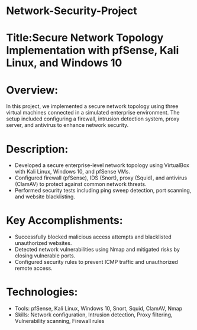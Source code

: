 # Network-Security-Project
# Title:Secure Network Topology Implementation with pfSense, Kali Linux, and Windows 10
# Overview:
In this project, we implemented a secure network topology using three virtual machines connected in a simulated enterprise environment. 
The setup included configuring a firewall, intrusion detection system, proxy server, and antivirus to enhance network security.
# Description:
- Developed a secure enterprise-level network topology using VirtualBox with Kali Linux, Windows 10, and pfSense VMs.
- Configured firewall (pfSense), IDS (Snort), proxy (Squid), and antivirus (ClamAV) to protect against common network threats.
- Performed security tests including ping sweep detection, port scanning, and website blacklisting.
# Key Accomplishments:
- Successfully blocked malicious access attempts and blacklisted unauthorized websites.
- Detected network vulnerabilities using Nmap and mitigated risks by closing vulnerable ports.
- Configured security rules to prevent ICMP traffic and unauthorized remote access.
# Technologies:
- Tools: pfSense, Kali Linux, Windows 10, Snort, Squid, ClamAV, Nmap
- Skills: Network configuration, Intrusion detection, Proxy filtering, Vulnerability scanning, Firewall rules
